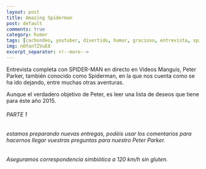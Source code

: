 ```yaml
---
layout: post
title: Amazing Spiderman
post: default
comments: true
category: humor
tags: [cachondeo, youtuber, divertido, humor, gracioso, entrevista, spiderman, superheroes]
img: nOfanTZVuE8
excerpt_separator: <!--more-->
---
```


Entrevista completa con SPIDER-MAN en directo en Videos Manguis, Peter Parker, también conocido como Spiderman, en la que nos cuenta como se ha ido dejando, entre muchas otras aventuras.

Aunque el verdadero objetivo de Peter, es leer una lista de deseos que tiene para éste año 2015.

<!--more-->

###### PARTE 1

###### estamos preparando nuevas entregas, podèis usar los comentarios para hacernos llegar vuestras preguntas para nuestro Peter Parker.

###### Aseguramos correspondencia simbiótica a 120 km/h sin gluten.


